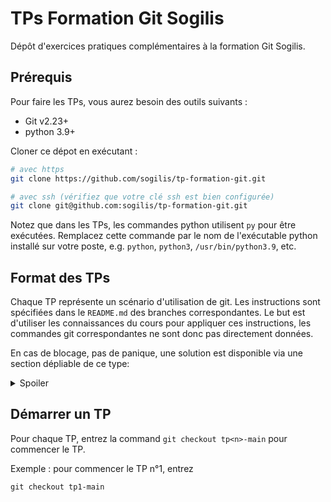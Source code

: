 # TPs Formation Git Sogilis

Dépôt d'exercices pratiques complémentaires à la formation Git Sogilis.

## Prérequis

Pour faire les TPs, vous aurez besoin des outils suivants :
+ Git v2.23+
+ python 3.9+

Cloner ce dépot en exécutant :

```bash
# avec https 
git clone https://github.com/sogilis/tp-formation-git.git

# avec ssh (vérifiez que votre clé ssh est bien configurée) 
git clone git@github.com:sogilis/tp-formation-git.git
```

Notez que dans les TPs, les commandes python utilisent `py` pour être exécutées.
Remplacez cette commande par le nom de l'exécutable python installé sur votre poste, e.g. `python`, `python3`, `/usr/bin/python3.9`, etc.

## Format des TPs

Chaque TP représente un scénario d'utilisation de git.
Les instructions sont spécifiées dans le `README.md` des branches correspondantes.
Le but est d'utiliser les connaissances du cours pour appliquer ces instructions, les commandes git correspondantes ne sont donc pas directement données.

En cas de blocage, pas de panique, une solution est disponible via une section dépliable de ce type:

<details>
<summary>Spoiler</summary>

```
git command-that-solve-my-problem
```
</details>


## Démarrer un TP

Pour chaque TP, entrez la command ```git checkout tp<n>-main``` pour commencer le TP.

Exemple : pour commencer le TP n°1, entrez
```
git checkout tp1-main
```
